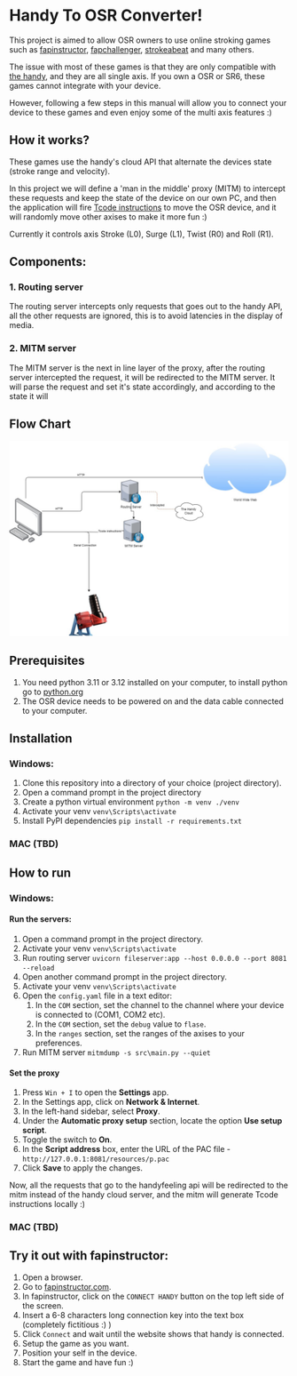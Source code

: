 # Handy To OSR Converter!

This project is aimed to allow OSR owners to use online stroking games such as [fapinstructor](https://fapinstructor.com/), [fapchallenger](https://www.fapchallenger.com/), [strokeabeat](https://www.strokeabeat.com/) and many others.

The issue with most of these games is that they are only compatible with [the handy](https://www.thehandy.com/), and they are all single axis.
If you own a OSR or SR6, these games cannot integrate with your device.

However, following a few steps in this manual will allow you to connect your device to these games and even enjoy some of the multi axis features :)

## How it works?

These games use the handy's cloud API that alternate the devices state (stroke range and velocity).

In this project we will define a 'man in the middle' proxy (MITM) to intercept these requests and keep the state of the device on our own PC, and then the application will fire [Tcode instructions](https://docs.buttplug.io/docs/stpihkal/protocols/tcode/) to move the OSR device, and it will randomly move other axises to make it more fun :)

Currently it controls axis Stroke (L0), Surge (L1), Twist (R0) and Roll (R1).

## Components:

### 1. Routing server

The routing server intercepts only requests that goes out to the handy API, all the other requests are ignored, this is to avoid latencies in the display of media.

### 2. MITM server

The MITM server is the next in line layer of the proxy, after the routing server intercepted the request, it will be redirected to the MITM server.
It will parse the request and set it's state accordingly, and according to the state it will 

## Flow Chart

![alt text](docs/images/flow_chart.jpg)


## Prerequisites

1. You need python 3.11 or 3.12 installed on your computer, to install python go to [python.org](https://www.python.org/.)
2. The OSR device needs to be powered on and the data cable connected to your computer.



## Installation

### Windows:

1. Clone this repository into a directory of your choice (project directory).
2. Open a command prompt in the project directory
3. Create a python virtual environment `python -m venv ./venv`
4. Activate your venv `venv\Scripts\activate`
5. Install PyPI dependencies `pip install -r requirements.txt`

### MAC (TBD)

## How to run

### Windows:

#### Run the servers:
1. Open a command prompt in the project directory.
2. Activate your venv `venv\Scripts\activate`
3. Run routing server `uvicorn fileserver:app --host 0.0.0.0 --port 8081 --reload`
4. Open another command prompt in the project directory.
5. Activate your venv `venv\Scripts\activate`
6. Open the `config.yaml` file in a text editor:
   1. In the `COM` section, set the channel to the channel where your device is connected to (COM1, COM2 etc).
   2. In the `COM` section, set the `debug` value to `flase`.
   3. In the `ranges` section, set the ranges of the axises to your preferences.
7. Run MITM server `mitmdump -s src\main.py --quiet`

#### Set the proxy

1. Press `Win + I` to open the **Settings** app.
2. In the Settings app, click on **Network & Internet**.
3. In the left-hand sidebar, select **Proxy**.
4. Under the **Automatic proxy setup** section, locate the option **Use setup script**.
5. Toggle the switch to **On**.
6. In the **Script address** box, enter the URL of the PAC file - `http://127.0.0.1:8081/resources/p.pac`
7. Click **Save** to apply the changes.


Now, all the requests that go to the handyfeeling api will be redirected to the mitm instead of the handy cloud server, and the mitm will generate Tcode instructions locally :)

### MAC (TBD)

## Try it out with fapinstructor:

1. Open a browser.
2. Go to [fapinstructor.com](https://fapinstructor.com).
3. In fapinstructor, click on the `CONNECT HANDY` button on the top left side of the screen.
4. Insert a 6-8 characters long connection key into the text box (completely fictitious :) )
5. Click `Connect` and wait until the website shows that handy is connected.
6. Setup the game as you want.
7. Position your self in the device.
8. Start the game and have fun :)
